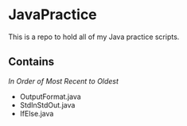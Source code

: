 # JavaPractice
This is a repo to hold all of my Java practice scripts.

## Contains
*In Order of Most Recent to Oldest*
- OutputFormat.java
- StdInStdOut.java
- IfElse.java

